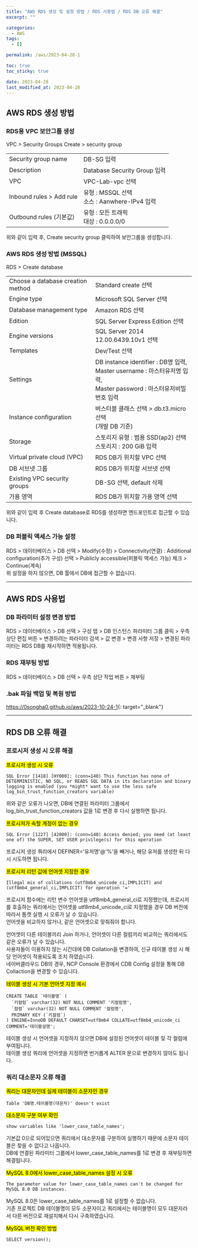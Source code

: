 ```yaml
---
title: "AWS RDS 생성 및 설정 방법 / RDS 사용법 / RDS DB 오류 해결"
excerpt: ""

categories:
  - AWS
tags:
  - []

permalink: /aws/2023-04-28-1

toc: true
toc_sticky: true

date: 2023-04-28
last_modified_at: 2023-04-28
---
```


## AWS RDS 생성 방법

### RDS용 VPC 보안그룹 생성
VPC > Security Groups Create > security group
<table>
  <tbody>
    <tr>
      <td>Security group name</td>
      <td>DB-SG 입력</td>
    </tr>
    <tr>
      <td>Description</td>
      <td>Database Security Group 입력</td>
    </tr>
    <tr>
      <td>VPC</td>
      <td>VPC-Lab-vpc 선택</td>
    </tr>
    <tr>
      <td>Inbound rules &gt; Add rule</td>
      <td>
        유형 : MSSQL 선택<br>
        소스 : Aanwhere-IPv4 입력
      </td>
    </tr>
    <tr>
      <td>Outbound rules (기본값)</td>
      <td>
        유형 : 모든 트래픽<br>
        대상 : 0.0.0.0/0
      </td>
    </tr>
  </tbody>
</table>
위와 같이 입력 후, Create security group 클릭하여 보안그룹을 생성합니다.

### AWS RDS 생성 방법 (MSSQL)
RDS > Create database
<table>
  <tbody>
    <tr>
      <td>Choose a database creation method</td>
      <td>Standard create 선택</td>
    </tr>
    <tr>
      <td>Engine type</td>
      <td>Microsoft SQL Server 선택</td>
    </tr>
    <tr>
      <td>Database management type</td>
      <td>Amazon RDS 선택</td>
    </tr>
    <tr>
      <td>Edition</td>
      <td>SQL Server Express Edition 선택</td>
    </tr>
    <tr>
      <td>Engine versions</td>
      <td>SQL Server 2014 12.00.6439.10v1 선택</td>
    </tr>
    <tr>
      <td>Templates</td>
      <td>Dev/Test 선택</td>
    </tr>
    <tr>
      <td>Settings</td>
      <td>
        DB instance identifier : DB명 입력,<br>
        Master username : 마스터유저명 입력,<br>
        Master password : 마스터유저비밀번호 입력
      </td>
    </tr>
    <tr>
      <td>Instance configuration</td>
      <td>
        버스터블 클래스 선택 &gt; db.t3.micro 선택<br>
        (개발 DB 기준)
      </td>
    </tr>
    <tr>
      <td>Storage</td>
      <td>
        스토리지 유형 : 범용 SSD(ap2) 선택<br>
        스토리지 : 200 GiB 입력
      </td>
    </tr>
    <tr>
      <td>Virtual private cloud (VPC)</td>
      <td>RDS DB가 위치할 VPC 선택</td>
    </tr>
    <tr>
      <td>DB 서브넷 그룹</td>
      <td>RDS DB가 위치할 서브넷 선택</td>
    </tr>
    <tr>
      <td>Existing VPC security groups</td>
      <td>DB-SG 선택, default 삭제</td>
    </tr>
    <tr>
      <td>가용 영역</td>
      <td>RDS DB가 위치할 가용 영역 선택</td>
    </tr>
  </tbody>
</table>
위와 같이 입력 후 Create database로 RDS를 생성하면 엔드포인트로 접근할 수 있습니다.

### DB 퍼블릭 액세스 가능 설정
RDS > 데이터베이스 > DB 선택 > Modify(수정) > Connectivity(연결) : Additional configuration(추가 구성) 선택 > Publicly accessible(퍼블릭 액세스 가능) 체크 > Continue(계속)  
위 설정을 하지 않으면, DB 툴에서 DB에 접근할 수 없습니다.

---

## AWS RDS 사용법

### DB 파라미터 설정 변경 방법
RDS > 데이터베이스 > DB 선택 > 구성 탭 > DB 인스턴스 파라미터 그룹 클릭 > 우측 상단 편집 버튼 > 변경하려는 파라미터 검색 > 값 변경 > 변경 사항 저장 > 변경된 파라미터는 RDS DB를 재시작하면 적용됩니다.

### RDS 재부팅 방법
RDS > 데이터베이스 > DB 선택 > 우측 상단 작업 버튼 > 재부팅

### .bak 파일 백업 및 복원 방법
<https://0songha0.github.io/aws/2023-10-24-1>{: target="_blank"}

---

## RDS DB 오류 해결

### 프로시저 생성 시 오류 해결

<mark>프로시저 생성 시 오류</mark>
```
SQL Error [1418] [HY000]: (conn=140) This function has none of DETERMINISTIC, NO SQL, or READS SQL DATA in its declaration and binary logging is enabled (you *might* want to use the less safe log_bin_trust_function_creators variable)
```
위와 같은 오류가 나오면, DB에 연결된 파라미터 그룹에서 log_bin_trust_function_creators 값을 1로 변경 후 다시 실행하면 됩니다.

<mark>프로시저가 속할 계정이 없는 경우</mark>
```
SQL Error [1227] [42000]: (conn=140) Access denied; you need (at least one of) the SUPER, SET USER privilege(s) for this operation
```
프로시저 생성 쿼리에서 DEFINER='유저명'@'%'을 빼거나, 해당 유저를 생성한 뒤 다시 시도하면 됩니다.

<mark>프로시저 리턴 값에 언어셋 지정한 경우</mark>
```
Illegal mix of collations (utf8mb4_unicode_ci,IMPLICIT) and (utf8mb4_general_ci,IMPLICIT) for operation '='
```
프로시저 함수에는 리턴 변수 언어셋을 utf8mb4_general_ci로 지정했는데, 프로시저를 호출하는 쿼리에서는 언어셋을 utf8mb4_unicode_ci로 지정했을 경우 DB 버전에 따라서 톰캣 실행 시 오류가 날 수 있습니다.  
언어셋을 비교하지 않거나, 같은 언어셋으로 맞춰줘야 합니다.

언어셋이 다른 테이블끼리 Join 하거나, 언어셋이 다른 컬럼끼리 비교하는 쿼리에서도 같은 오류가 날 수 있습니다.  
사용자들이 이용하지 않는 시간대에 DB Collation을 변경하여, 신규 테이블 생성 시 해당 언어셋이 적용되도록 조치 하였습니다.  
네이버클라우드 DB의 경우, NCP Console 환경에서 CDB Config 설정을 통해 DB Collaction을 변경할 수 있습니다.

<mark>테이블 생성 시 기본 언어셋 지정 예시</mark>
```
CREATE TABLE `테이블명` (
  `키컬럼` varchar(32) NOT NULL COMMENT '키컬럼명',
  `컬럼` varchar(32) NOT NULL COMMENT '컬럼명',
  PRIMARY KEY (`키컬럼`)
) ENGINE=InnoDB DEFAULT CHARSET=utf8mb4 COLLATE=utf8mb4_unicode_ci COMMENT='테이블설명';
```
테이블 생성 시 언어셋을 지정하지 않으면 DB에 설정된 언어셋이 테이블 및 각 컬럼에 부여됩니다.  
테이블 생성 쿼리에 언어셋을 지정하면 번거롭게 ALTER 문으로 변경하지 않아도 됩니다.

### 쿼리 대소문자 오류 해결
<mark>쿼리는 대문자인데 실제 테이블이 소문자인 경우</mark>
```
Table 'DB명.테이블명(대문자)' doesn't exist
```

<mark>대소문자 구분 여부 확인</mark>
```
show variables like 'lower_case_table_names';
```
기본값 0으로 되어있으면 쿼리에서 대소문자를 구분하여 실행하기 때문에 소문자 테이블은 찾을 수 없다고 나옵니다.  
DB에 연결된 파라미터 그룹에서 lower_case_table_names를 1로 변경 후 재부팅하면 해결됩니다.

<mark>MySQL 8.0에서 lower_case_table_names 설정 시 오류</mark>
```
The parameter value for lower_case_table_names can't be changed for MySQL 8.0 DB instances.
```
MySQL 8.0은 lower_case_table_names를 1로 설정할 수 없습니다.  
기존 프로젝트 DB 테이블명이 모두 소문자이고 쿼리에서는 테이블명이 모두 대문자라서 다른 버전으로 재설치해서 다시 구축하였습니다.

<mark>MySQL 버전 확인 방법</mark>
```
SELECT version();
```